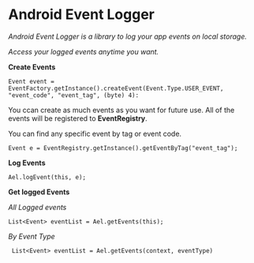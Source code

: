 # Android Event Logger
*Android Event Logger is a library to log your app events on local storage.* 

*Access your logged events anytime you want.*

<b>Create Events</b>

```Event event = EventFactory.getInstance().createEvent(Event.Type.USER_EVENT, "event_code", "event_tag", (byte) 4):```

You ccan create as much events as you want for future use. All of the events will be registered to <b>EventRegistry</b>.

You can find any specific event by tag or event code.

```Event e = EventRegistry.getInstance().getEventByTag("event_tag");```

<b>Log Events</b>

```Ael.logEvent(this, e);```

<b>Get logged Events</b>

*All Logged events*

```List<Event> eventList = Ael.getEvents(this);```

*By Event Type*

``` List<Event> eventList = Ael.getEvents(context, eventType)```

